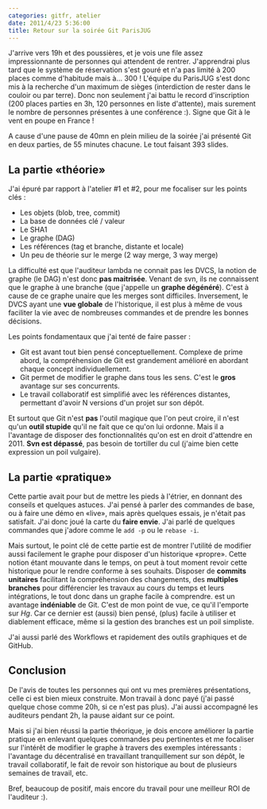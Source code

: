 ```yaml
---
categories: gitfr, atelier
date: 2011/4/23 5:36:00
title: Retour sur la soirée Git ParisJUG
---
```


J'arrive vers 19h et des poussières, et je vois une file assez impressionnante de personnes qui attendent de rentrer. J'apprendrai plus tard que le système de réservation s'est gouré et n'a pas limité à 200 places comme d'habitude mais à... 300 ! L'équipe du ParisJUG s'est donc mis à la recherche d'un maximum de sièges (interdiction de rester dans le couloir ou par terre). Donc non seulement j'ai battu le record d'inscription (200 places parties en 3h, 120 personnes en liste d'attente), mais surement le nombre de personnes présentes à une conférence :). Signe que Git à le vent en poupe en France !

A cause d'une pause de 40mn en plein milieu de la soirée j'ai présenté Git en deux parties, de 55 minutes chacune. Le tout faisant 393 slides.

La partie «théorie»
-------------------
J'ai épuré par rapport à l'atelier #1 et #2, pour me focaliser sur les points clés :

* Les objets (blob, tree, commit)
* La base de données clé / valeur
* Le SHA1
* Le graphe (DAG)
* Les références (tag et branche, distante et locale)
* Un peu de théorie sur le merge (2 way merge, 3 way merge)

La difficulté est que l'auditeur lambda ne connait pas les DVCS, la notion de graphe (le DAG) n'est donc **pas maitrisée**. Venant de svn, ils ne connaissent que le graphe à une branche (que j'appelle un **graphe dégénéré**). C'est à cause de ce graphe unaire que les merges sont difficiles. Inversement, le DVCS ayant une **vue globale** de l'historique, il est plus à même de vous faciliter la vie avec de nombreuses commandes et de prendre les bonnes décisions.

Les points fondamentaux que j'ai tenté de faire passer : 

* Git est avant tout bien pensé conceptuellement. Complexe de prime abord, la compréhension de Git est grandement amélioré en abordant chaque concept individuellement.
* Git permet de modifier le graphe dans tous les sens. C'est le **gros** avantage sur ses concurrents.
* Le travail collaboratif est simplifié avec les références distantes, permettant d'avoir N versions d'un projet sur son dépôt.

Et surtout que Git n'est **pas** l'outil magique que l'on peut croire, il n'est qu'un **outil stupide** qu'il ne fait que ce qu'on lui ordonne. Mais il a l'avantage de disposer des fonctionnalités qu'on est en droit d'attendre en 2011. **Svn est dépassé**, pas besoin de tortiller du cul (j'aime bien cette expression un poil vulgaire).

La partie «pratique»
--------------------
Cette partie avait pour but de mettre les pieds à l'étrier, en donnant des conseils et quelques astuces. J'ai pensé à parler des commandes de base, ou à faire une démo en «live», mais après quelques essais, je n'était pas satisfait. J'ai donc joué la carte du **faire envie**. J'ai parlé de quelques commandes que j'adore comme le `add -p` ou le `rebase -i`. 

Mais surtout, le point clé de cette partie est de montrer l'utilité de modifier aussi facilement le graphe pour disposer d'un historique «propre». Cette notion étant mouvante dans le temps, on peut à tout moment revoir cette historique pour le rendre conforme à ses souhaits. Disposer de **commits  unitaires** facilitant la compréhension des changements, des **multiples branches** pour différencier les travaux au cours du temps et leurs intégrations, le tout donc dans un graphe facile à comprendre. est un avantage **indéniable** de Git. C'est de mon point de vue, ce qu'il l'emporte sur *Hg*. Car ce dernier est (aussi) bien pensé, (plus) facile à utiliser et diablement efficace, même si la gestion des branches est un poil simpliste.

J'ai aussi parlé des Workflows et rapidement des outils graphiques et de GitHub.

Conclusion
----------
De l'avis de toutes les personnes qui ont vu mes premières présentations, celle ci est bien mieux construite. Mon travail à donc payé (j'ai passé quelque chose comme 20h, si ce n'est pas plus). J'ai aussi accompagné les auditeurs pendant 2h, la pause aidant sur ce point.

Mais si j'ai bien réussi la partie théorique, je dois encore améliorer la partie pratique en enlevant quelques commandes peu pertinentes et me focaliser sur l'intérêt de modifier le graphe à travers des exemples intéressants : l'avantage du décentralisé en travaillant tranquillement sur son dépôt, le travail collaboratif, le fait de revoir son historique au bout de plusieurs semaines de travail, etc.

Bref, beaucoup de positif, mais encore du travail pour une meilleur ROI de l'auditeur :).
